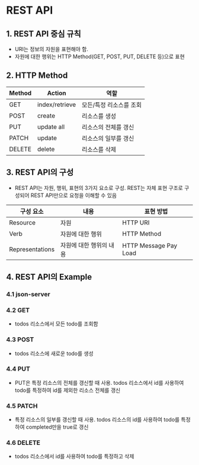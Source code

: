 # REST API

## 1. REST API 중심 규칙
- URI는 정보의 자원을 표현해야 함.
- 자원에 대한 행위는 HTTP Method(GET, POST, PUT, DELETE 등)으로 표현

## 2. HTTP Method
| Method | Action         | 역할                    |
|--------|----------------|-------------------------|
| GET    | index/retrieve | 모든/특정 리소스를 조회 |
| POST   | create         | 리소스를 생성           |
| PUT    | update all     | 리소스의 전체를 갱신    |
| PATCH  | update         | 리소스의 일부를 갱신    |
| DELETE | delete         | 리소스를 삭제           |

## 3. REST API의 구성
- REST API는 자원, 행위, 표현의 3가지 요소로 구성. REST는 자체 표현 구조로 구성되어 REST API만으로 요청을 이해할 수 있음

| 구성 요소       | 내용                    | 표현 방법             |
|-----------------|-------------------------|-----------------------|
| Resource        | 자원                    | HTTP URI              |
| Verb            | 자원에 대한 행위        | HTTP Method           |
| Representations | 자원에 대한 행위의 내용 | HTTP Message Pay Load |

## 4. REST API의 Example
### 4.1 json-server
### 4.2 GET
- todos 리소스에서 모든 todo를 조회함
### 4.3 POST
- todos 리소스에 새로운 todo를 생성
### 4.4 PUT
- PUT은 특정 리소스의 전체를 갱신할 때 사용. todos 리소스에서 id를 사용하여 todo를 특정하여 id를 제외한 리소스 전체를 갱신
### 4.5 PATCH
- 특정 리소스의 일부를 갱신할 때 사용. todos 리소스의 id를 사용하여 todo를 특정하여 completed만을 true로 갱신
### 4.6 DELETE
- todos 리소스에서 id를 사용하여 todo를 특정하고 삭제